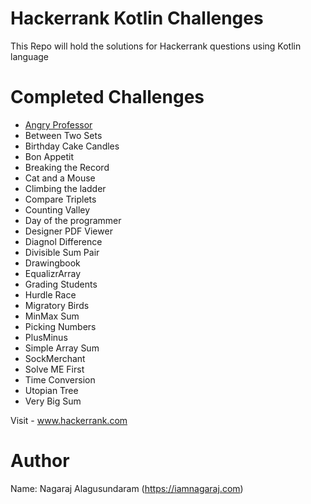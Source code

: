 # Hackerrank Kotlin Challenges

This Repo will hold the solutions for Hackerrank questions using Kotlin language

# Completed Challenges

* [Angry Professor](https://www.hackerrank.com/challenges/angry-professor/problem)
* Between Two Sets
* Birthday Cake Candles
* Bon Appetit
* Breaking the Record
* Cat and a Mouse
* Climbing the ladder
* Compare Triplets
* Counting Valley
* Day of the programmer
* Designer PDF Viewer
* Diagnol Difference
* Divisible Sum Pair
* Drawingbook 
* EqualizrArray
* Grading Students
* Hurdle Race
* Migratory Birds
* MinMax Sum
* Picking Numbers
* PlusMinus
* Simple Array Sum
* SockMerchant
* Solve ME First
* Time Conversion
* Utopian Tree
* Very Big Sum

Visit - www.hackerrank.com

# Author
Name: Nagaraj Alagusundaram (https://iamnagaraj.com)
